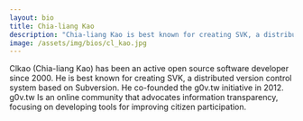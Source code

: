 ```yaml
---
layout: bio
title: Chia-liang Kao
description: "Chia-liang Kao is best known for creating SVK, a distributed version control system based on Subversion."
image: /assets/img/bios/cl_kao.jpg
---
```

Clkao (Chia-liang Kao) has been an active open source software developer since 2000. He is best known for creating SVK, a distributed version control system based on Subversion. He co-founded the g0v.tw initiative in 2012. g0v.tw Is an online community that advocates information transparency, focusing on developing tools for improving citizen participation.
